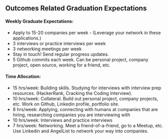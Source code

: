 ## Outcomes Related Graduation Expectations 


#### Weekly Graduate Expectations:
* Apply to 15-20 companies per week - (Leverage your network in these applications.)
* 3 interviews or practice interviews per week
* 3 networking meetings per week
* Stay in touch! Send regular progress updates.
* 5 Github commits each week. Can be personal project, company project, open source, working for a friend, etc.

#### Time Allocation:
* 15 hrs/week: Building skills. Studying for interviews with interview prep resources. (HackerRank, Cracking the Coding Interview).
* 10 hrs/week: Collateral. Build out personal project, company projects, etc. Work on Github, Linkedin profile, portfolio site.
* 8 hrs/week: Applying, connecting with humans at companies that are hiring, researching companies you are interviewing with
* 10 hrs/week: Interviews and practice interviews
* 7 hrs/week: Networking. Meet a friend-of-a-friend, go to a Meetup, etc. Use Linkedin and AngelList to network your way into companies.
